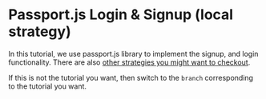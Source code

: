 # Passport.js Login & Signup (local strategy)
In this tutorial, we use passport.js library to implement the signup, and login functionality. There are also [other strategies you might want to checkout](http://passportjs.org/).


If this is not the tutorial you want, then switch to the `branch` corresponding to the tutorial you want.
